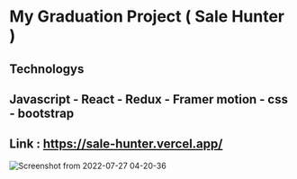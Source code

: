 # My Graduation Project ( Sale Hunter )
## Technologys <br/> 
## Javascript - React - Redux - Framer motion - css - bootstrap 
## Link : https://sale-hunter.vercel.app/
![Screenshot from 2022-07-27 04-20-36](https://user-images.githubusercontent.com/61599746/181146489-89e8af32-29b7-48e0-b2fa-1299b50364cb.png)
